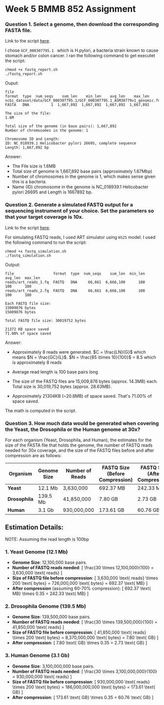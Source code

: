# Week 5 BMMB 852 Assignment

### Question 1. Select a genome, then download the corresponding FASTA file.

Link to the script [here](https://github.com/stephwon/Applied_Bioinformatics_BMMB852/blob/main/Wk5/fastq_report.sh).

I chose `GCF_000307795.1 ` which is H.pylori, a bacteria strain known to cause stomach and/or colon cancer.
I ran the following command to get executet the script:
```
chmod +x fastq_report.sh
./fastq_report.sh
```
Ouput:
```
file                                                                      format  type  num_seqs    sum_len    min_len    avg_len    max_len
ncbi_dataset/data/GCF_000307795.1/GCF_000307795.1_ASM30779v1_genomic.fna  FASTA   DNA          1  1,667,892  1,667,892  1,667,892  1,667,892

The size of the file:
1.6M

Total size of the genome (in base pairs): 1,667,892
Number of chromosomes in the genome: 1

Chromosome ID and Length:
ID: NC_018939.1 Helicobacter pylori 26695, complete sequence
Length: 1,667,892 bp
```
Answer:
* The File size is 1.6MB
* Total size of genome is 1,667,892 base pairs (approximately 1.67Mbp)
* Number of chromosomes in the genome is 1, which makes sense given this is a bacteria. 
* Name (ID) chromosome in the genome is NC_018939.1 Helicobacter pylori 26695 and Length is 1667892 bp.

### Question 2. Generate a simulated FASTQ output for a sequencing instrument of your choice.  Set the parameters so that your target coverage is 10x.

Link to the script [here](https://github.com/stephwon/Applied_Bioinformatics_BMMB852/blob/main/Wk5/fastq_simulation.sh).

For simulating FASTQ reads, I used ART simulator using `HS25` model.
I used the following command to run the script:
```
chmod +x fastq_simulation.sh
./fastq_simulation.sh
```

Output:
```
file                  format  type  num_seqs    sum_len  min_len  avg_len  max_len
reads/art_reads_1.fq  FASTQ   DNA     66,661  6,666,100      100      100      100
reads/art_reads_2.fq  FASTQ   DNA     66,661  6,666,100      100      100      100

Each FASTQ file size:
15009876 bytes
15009876 bytes

Total FASTQ file size: 30019752 bytes

21372 KB space saved
71.00% of space saved

```

Answer:
* Approximately 8 reads were generated. $C = \frac{LN}{G}$ which means $N = \frac{GC}{L}$. $N = \frac{85 \times 10}{100}$ = 8.5 which is approximately 8 reads

* Average read length is 100 base pairs long

* The size of the FASTQ files are 15,009,876 bytes (approx. 14.3MB) each. Total size is 30,019,752 bytes (approx. 28.63MB).

* Approximately 21304KB (~20.8MB) of space saved. That's 71.00% of space saved. 

The math is computed in the script. 

### Question 3. How much data would be generated when covering the Yeast,  the Drosophila or the Human genome at 30x?


For each organism (Yeast, Drosophila, and Human), the estimates for the size of the FASTA file that holds the genome, the number of FASTQ reads needed for 30x coverage, and the size of the FASTQ files before and after compression are as follows:

| **Organism**       | **Genome Size** | **Number of Reads** | **FASTQ Size (Before Compression)** | **FASTQ Size (After Compression)** |
|--------------------|-----------------|---------------------|-------------------------------------|------------------------------------|
| **Yeast**          | 12.1 Mb         | 3,630,000           | 692.37 MB                           | 242.33 MB                         |
| **Drosophila**     | 139.5 Mb        | 41,850,000          | 7.80 GB                             | 2.73 GB                           |
| **Human**          | 3.1 Gb          | 930,000,000         | 173.61 GB                           | 60.76 GB                          |

## Estimation Details:

NOTE: Assuming the read length is 100bp

### 1. **Yeast Genome (12.1 Mb)**
- **Genome Size**: 12,100,000 base pairs.
- **Number of FASTQ reads needed**:
  \[
  \frac{30 \times 12,100,000}{100} = 3,630,000 \text{ reads}
  \]
- **Size of FASTQ file before compression**:
  \[
  3,630,000 \text{ reads} \times 200 \text{ bytes} = 726,000,000 \text{ bytes} = 692.37 \text{ MB}
  \]
- **After compression** (assuming 60-70% compression):
  \[
  692.37 \text{ MB} \times 0.35 = 242.33 \text{ MB}
  \]

### 2. **Drosophila Genome (139.5 Mb)**
- **Genome Size**: 139,500,000 base pairs.
- **Number of FASTQ reads needed**:
  \[
  \frac{30 \times 139,500,000}{100} = 41,850,000 \text{ reads}
  \]
- **Size of FASTQ file before compression**:
  \[
  41,850,000 \text{ reads} \times 200 \text{ bytes} = 8,370,000,000 \text{ bytes} = 7.80 \text{ GB}
  \]
- **After compression**:
  \[
  7.80 \text{ GB} \times 0.35 = 2.73 \text{ GB}
  \]

### 3. **Human Genome (3.1 Gb)**
- **Genome Size**: 3,100,000,000 base pairs.
- **Number of FASTQ reads needed**:
  \[
  \frac{30 \times 3,100,000,000}{100} = 930,000,000 \text{ reads}
  \]
- **Size of FASTQ file before compression**:
  \[
  930,000,000 \text{ reads} \times 200 \text{ bytes} = 186,000,000,000 \text{ bytes} = 173.61 \text{ GB}
  \]
- **After compression**:
  \[
  173.61 \text{ GB} \times 0.35 = 60.76 \text{ GB}
  \]
